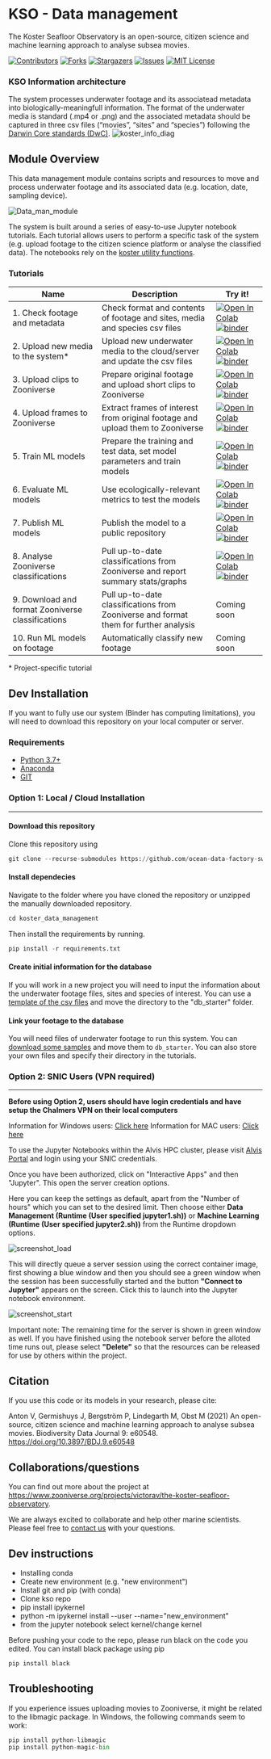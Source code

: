 # KSO - Data management

The Koster Seafloor Observatory is an open-source, citizen science and machine learning approach to analyse subsea movies.

<!-- PROJECT SHIELDS -->
<!--
*** I'm using markdown "reference style" links for readability.
*** Reference links are enclosed in brackets [ ] instead of parentheses ( ).
*** See the bottom of this document for the declaration of the reference variables
*** for contributors-url, forks-url, etc. This is an optional, concise syntax you may use.
*** https://www.markdownguide.org/basic-syntax/#reference-style-links
-->
[![Contributors][contributors-shield]][contributors-url]
[![Forks][forks-shield]][forks-url]
[![Stargazers][stars-shield]][stars-url]
[![Issues][issues-shield]][issues-url]
[![MIT License][license-shield]][license-url]

### KSO Information architecture
The system processes underwater footage and its associatead metadata into biologically-meaningfull information. The format of the underwater media is standard (.mp4 or .png) and the associated metadata should be captured in three csv files (“movies”, “sites” and “species”) following  the [Darwin Core standards (DwC)](https://dwc.tdwg.org/simple/). 
![koster_info_diag][high-level-overview]

## Module Overview
This data management module contains scripts and resources to move and process underwater footage and its associated data (e.g. location, date, sampling device). 

![Data_man_module][Data_management_module]

The system is built around a series of easy-to-use Jupyter notebook tutorials. Each tutorial allows users to perform a specific task of the system (e.g. upload footage to the citizen science platform or analyse the classified data). The notebooks rely on the [koster utility functions][koster_utils_repo].

### Tutorials
| Name                                              | Description                                                                                 | Try it!  | 
| ------------------------------------------------- | ------------------------------------------------------------------------------------------- | --------|
| 1. Check footage and metadata                     | Check format and contents of footage and sites, media and species csv files                 | [![Open In Colab][colablogo]][colab_tut_1] [![binder][binderlogo]][binder_tut_1] | 
| 2. Upload new media to the system*                | Upload new underwater media to the cloud/server and update the csv files                    | [![Open In Colab][colablogo]][colab_tut_2] [![binder][binderlogo]][binder_tut_2] | 
| 3. Upload clips to Zooniverse                     | Prepare original footage and upload short clips to Zooniverse                               | [![Open In Colab][colablogo]][colab_tut_3] [![binder][binderlogo]][binder_tut_3] |
| 4. Upload frames to Zooniverse                    | Extract frames of interest from original footage and upload them to Zooniverse              | [![Open In Colab][colablogo]][colab_tut_4] [![binder][binderlogo]][binder_tut_4] |
| 5. Train ML models                                | Prepare the training and test data, set model parameters and train models                   | [![Open In Colab][colablogo]][colab_tut_5] [![binder][binderlogo]][binder_tut_5] | 
| 6. Evaluate ML models                            | Use ecologically-relevant metrics to test the models                                        | [![Open In Colab][colablogo]][colab_tut_6] [![binder][binderlogo]][binder_tut_6]   |
| 7. Publish ML models                               | Publish the model to a public repository                                                   | [![Open In Colab][colablogo]][colab_tut_7] [![binder][binderlogo]][binder_tut_7]  | 
| 8. Analyse Zooniverse classifications             | Pull up-to-date classifications from Zooniverse and report summary stats/graphs             | [![Open In Colab][colablogo]][colab_tut_8] [![binder][binderlogo]][binder_tut_8] |
| 9. Download and format Zooniverse classifications | Pull up-to-date classifications from Zooniverse and format them for further analysis        | Coming soon  | 
| 10. Run ML models on footage                      | Automatically classify new footage                                                          | Coming soon  |

  
\* Project-specific tutorial

## Dev Installation
If you want to fully use our system (Binder has computing limitations), you will need to download this repository on your local computer or server.

### Requirements
* [Python 3.7+](https://www.python.org/)
* [Anaconda](https://docs.anaconda.com/anaconda/install/index.html)
* [GIT](https://git-scm.com/downloads)

### Option 1: Local / Cloud Installation
-----------------
#### Download this repository
Clone this repository using
```python
git clone --recurse-submodules https://github.com/ocean-data-factory-sweden/koster_data_management.git
``` 

#### Install dependecies
Navigate to the folder where you have cloned the repository or unzipped the manually downloaded repository. 
```python
cd koster_data_management
```

Then install the requirements by running.
```python
pip install -r requirements.txt
```

#### Create initial information for the database 
If you will work in a new project you will need to input the information about the underwater footage files, sites and species of interest. You can use a [template of the csv files](https://drive.google.com/file/d/1PZGRoSY_UpyLfMhRphMUMwDXw4yx1_Fn/view?usp=sharing) and move the directory to the "db_starter" folder.


#### Link your footage to the database 
You will need files of underwater footage to run this system. You can [download some samples](https://drive.google.com/drive/folders/1t2ce8euh3SEU2I8uhiZN1Tu-76ZDqB6w?usp=sharing) and move them to `db_starter`. You can also store your own files and specify their directory in the tutorials.


### Option 2: SNIC Users (VPN required)

-----------------

**Before using Option 2, users should have login credentials and have setup the Chalmers VPN on their local computers**

Information for Windows users: [Click here](https://it.portal.chalmers.se/itportal/NonCDAWindows/VPN)
Information for MAC users: [Click here](https://it.portal.chalmers.se/itportal/NonCDAMac/VPN)

To use the Jupyter Notebooks within the Alvis HPC cluster, please visit [Alvis Portal](https://portal.c3se.chalmers.se) and login using your SNIC credentials. 

Once you have been authorized, click on "Interactive Apps" and then "Jupyter". This open the server creation options. 

Here you can keep the settings as default, apart from the "Number of hours" which you can set to the desired limit. Then choose either **Data Management (Runtime (User specified jupyter1.sh))** or **Machine Learning (Runtime (User specified jupyter2.sh))** from the Runtime dropdown options.

![screenshot_load][screenshot_loading]

This will directly queue a server session using the correct container image, first showing a blue window and then you should see a green window when the session has been successfully started and the button **"Connect to Jupyter"** appears on the screen. Click this to launch into the Jupyter notebook environment. 


![screenshot_start][screenshot_started]

Important note: The remaining time for the server is shown in green window as well. If you have finished using the notebook server before the alloted time runs out, please select **"Delete"** so that the resources can be released for use by others within the project. 


## Citation

If you use this code or its models in your research, please cite:

Anton V, Germishuys J, Bergström P, Lindegarth M, Obst M (2021) An open-source, citizen science and machine learning approach to analyse subsea movies. Biodiversity Data Journal 9: e60548. https://doi.org/10.3897/BDJ.9.e60548

## Collaborations/questions
You can find out more about the project at https://www.zooniverse.org/projects/victorav/the-koster-seafloor-observatory.

We are always excited to collaborate and help other marine scientists. Please feel free to [contact us](matthias.obst@marine.gu.se) with your questions.

## Dev instructions

- Installing conda 
- Create new environment (e.g. "new environment")
- Install git and pip (with conda)
- Clone kso repo
- pip install ipykernel
- python -m ipykernel install --user --name="new_environment"
- from the jupyter notebook select kernel/change kernel

Before pushing your code to the repo, please run black on the code you edited. You can install black package using pip 
```python
pip install black
```

## Troubleshooting

If you experience issues uploading movies to Zooniverse, it might be related to the libmagic package. In Windows, the following commands seem to work:
```python
pip install python-libmagic
pip install python-magic-bin
```


<!-- MARKDOWN LINKS & IMAGES -->
<!-- https://www.markdownguide.org/basic-syntax/#reference-style-links -->
[contributors-shield]: https://img.shields.io/github/contributors/ocean-data-factory-sweden/koster_data_management.svg?style=for-the-badge
[contributors-url]: https://https://github.com/ocean-data-factory-sweden/koster_data_management/graphs/contributors
[forks-shield]: https://img.shields.io/github/forks/ocean-data-factory-sweden/koster_data_management.svg?style=for-the-badge
[forks-url]: https://github.com/ocean-data-factory-sweden/koster_data_management/network/members
[stars-shield]: https://img.shields.io/github/stars/ocean-data-factory-sweden/koster_data_management.svg?style=for-the-badge
[stars-url]: https://github.com/ocean-data-factory-sweden/koster_data_management/stargazers
[issues-shield]: https://img.shields.io/github/issues/ocean-data-factory-sweden/koster_data_management.svg?style=for-the-badge
[issues-url]: https://github.com/ocean-data-factory-sweden/koster_data_management/issues
[license-shield]: https://img.shields.io/github/license/ocean-data-factory-sweden/koster_data_management.svg?style=for-the-badge
[license-url]: https://github.com/ocean-data-factory-sweden/koster_data_management/blob/main/LICENSE.txt
[high-level-overview]: https://github.com/ocean-data-factory-sweden/koster_data_management/blob/main/images/high-level-overview-2.png?raw=true "Overview of the three main modules and the components of the Koster Seafloor Observatory"
[Data_management_module]: https://github.com/ocean-data-factory-sweden/koster_data_management/blob/main/images/Koster_data_management_module.png?raw=true
[koster_utils_repo]: https://github.com/ocean-data-factory-sweden/kso_utils
[colablogo]: https://colab.research.google.com/assets/colab-badge.svg
[binderlogo]: https://mybinder.org/badge_logo.svg
[colab_tut_1]: https://colab.research.google.com/github/ocean-data-factory-sweden/koster_data_management/blob/main/tutorials/01_Check_and_update_csv_files.ipynb
[binder_tut_1]: https://mybinder.org/v2/gh/ocean-data-factory-sweden/koster_data_management/main
[colab_tut_2]: https://colab.research.google.com/github/ocean-data-factory-sweden/koster_data_management/blob/main/tutorials/02_Upload_new_footage.ipynb
[binder_tut_2]: https://mybinder.org/v2/gh/ocean-data-factory-sweden/koster_data_management/main
[colab_tut_3]: https://colab.research.google.com/github/ocean-data-factory-sweden/koster_data_management/blob/main/tutorials/03_Upload_clips_to_Zooniverse.ipynb
[binder_tut_3]: https://mybinder.org/v2/gh/ocean-data-factory-sweden/koster_data_management/main
[colab_tut_4]: https://colab.research.google.com/github/ocean-data-factory-sweden/koster_data_management/blob/main/tutorials/04_Upload_frames_to_Zooniverse.ipynb
[binder_tut_4]: https://mybinder.org/v2/gh/ocean-data-factory-sweden/koster_data_management/main
[colab_tut_5]: https://colab.research.google.com/github/ocean-data-factory-sweden/koster_yolov4/blob/master/tutorials/5_Train_YOLO_models.ipynb
[binder_tut_5]: https://mybinder.org/v2/gh/ocean-data-factory-sweden/koster_yolov4/master
[colab_tut_6]: https://colab.research.google.com/github/ocean-data-factory-sweden/koster_yolov4/blob/master/tutorials/6_Evaluate_ML_Models.ipynb
[binder_tut_6]: https://mybinder.org/v2/gh/ocean-data-factory-sweden/koster_yolov4/master
[colab_tut_7]: https://colab.research.google.com/github/ocean-data-factory-sweden/koster_yolov4/blob/master/tutorials/7_Transfer_ML_Models.ipynb
[binder_tut_7]: https://mybinder.org/v2/gh/ocean-data-factory-sweden/koster_yolov4/master
[colab_tut_8]: https://colab.research.google.com/github/ocean-data-factory-sweden/koster_data_management/blob/main/tutorials/08_Analyse_Aggregate_Zooniverse_Annotations.ipynb
[binder_tut_8]: https://mybinder.org/v2/gh/ocean-data-factory-sweden/koster_data_management/main
[colab_tut_11]: https://colab.research.google.com/github/ocean-data-factory-sweden/koster_data_management/blob/main/tutorials/11_Concatenate_videos_from_AWS.ipynb
[binder_tut_11]: https://mybinder.org/v2/gh/ocean-data-factory-sweden/koster_data_management/main
[colab_tut_12]: https://colab.research.google.com/github/ocean-data-factory-sweden/koster_data_management/blob/main/tutorials/12_Display_movies_available_on_the_server.ipynb
[binder_tut_12]: https://mybinder.org/v2/gh/ocean-data-factory-sweden/koster_data_management/main
[objdecmodule]: https://github.com/ocean-data-factory-sweden/koster_yolov4
[OBIS-site]: https://www.gbif.org/network/2b7c7b4f-4d4f-40d3-94de-c28b6fa054a6
[Koster_info_diagram]: https://github.com/ocean-data-factory-sweden/koster_data_management/blob/main/images/Koster_information_flow.png?raw=true "Information architecture of the Koster Seafloor Observatory"
[screenshot_loading]: https://github.com/ocean-data-factory-sweden/koster_data_management/blob/main/images/screenshot_loading.png?raw=true
[screenshot_started]: https://github.com/ocean-data-factory-sweden/koster_data_management/blob/main/images/screenshot_started.png?raw=true
